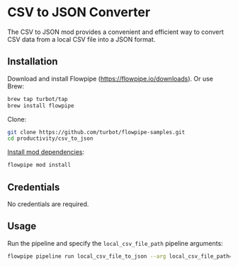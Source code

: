 # CSV to JSON Converter

The CSV to JSON mod provides a convenient and efficient way to convert CSV data from a local CSV file into a JSON format.

## Installation

Download and install Flowpipe (https://flowpipe.io/downloads). Or use Brew:

```sh
brew tap turbot/tap
brew install flowpipe
```

Clone:

```sh
git clone https://github.com/turbot/flowpipe-samples.git
cd productivity/csv_to_json
```

[Install mod dependencies](https://flowpipe.io/docs/build/mod-dependencies#mod-dependencies):

```sh
flowpipe mod install
```

## Credentials

No credentials are required.

## Usage

Run the pipeline and specify the `local_csv_file_path` pipeline arguments:

```sh
flowpipe pipeline run local_csv_file_to_json --arg local_csv_file_path="/Users/bob/Desktop/students.csv"
```
